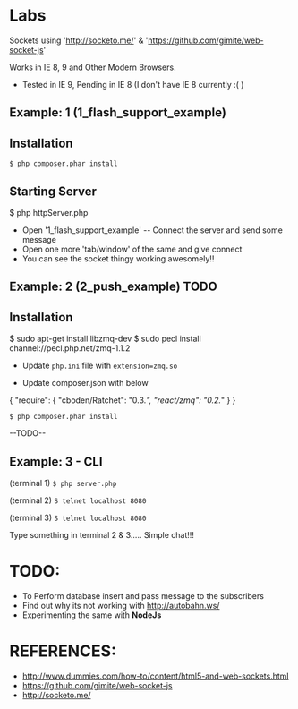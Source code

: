 Labs
====

Sockets using 'http://socketo.me/' & 'https://github.com/gimite/web-socket-js'

Works in IE 8, 9 and Other Modern Browsers.
- Tested in IE 9, Pending in IE 8 (I don't have IE 8 currently :( )

Example: 1  (1_flash_support_example)
---------------------------------------

## Installation

`$ php composer.phar install`

## Starting Server

$ php httpServer.php

- Open '1_flash_support_example'
-- Connect the server and send some message
- Open one more 'tab/window' of the same and give connect
- You can see the socket thingy working awesomely!!


Example: 2  (2_push_example)  **TODO**
---------------------------------------

## Installation

$ sudo apt-get install libzmq-dev
$ sudo pecl install channel://pecl.php.net/zmq-1.1.2
- Update `php.ini` file with `extension=zmq.so`

- Update composer.json with below

{
    "require": {
        "cboden/Ratchet": "0.3.*",
        "react/zmq": "0.2.*"
    }
}

`$ php composer.phar install`

--TODO--

Example: 3 - CLI
----------------
(terminal 1)
`$ php server.php`

(terminal 2)
`S telnet localhost 8080`

(terminal 3)
`S telnet localhost 8080`

Type something in terminal 2 & 3..... Simple chat!!!


TODO:
=====
- To Perform database insert and pass message to the subscribers
- Find out why its not working with http://autobahn.ws/
- Experimenting the same with **NodeJs**


REFERENCES:
============
- http://www.dummies.com/how-to/content/html5-and-web-sockets.html
- https://github.com/gimite/web-socket-js
- http://socketo.me/